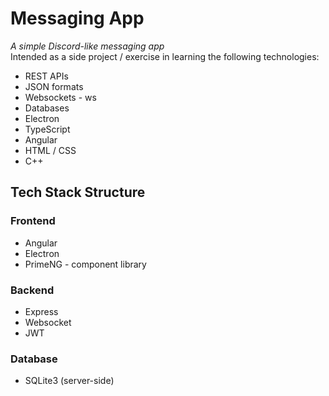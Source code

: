 # Messaging App

_A simple Discord-like messaging app_ \
Intended as a side project / exercise in learning the following technologies:

- REST APIs
- JSON formats
- Websockets - ws
- Databases
- Electron
- TypeScript
- Angular
- HTML / CSS
- C++

## Tech Stack Structure

### Frontend

- Angular
- Electron
- PrimeNG - component library

### Backend

- Express
- Websocket
- JWT

### Database

- SQLite3 (server-side)

